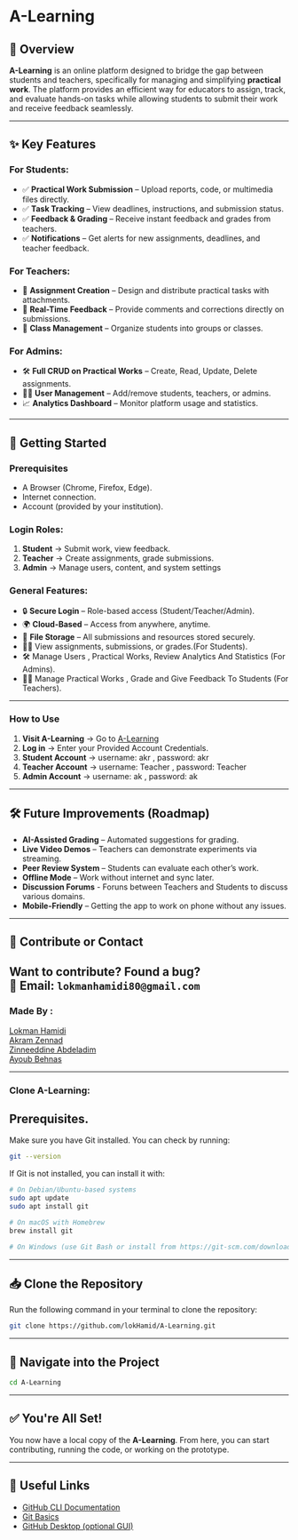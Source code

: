 # A-Learning  

## 📌 Overview  
**A-Learning** is an online platform designed to bridge the gap between students and teachers, specifically for managing and simplifying **practical work**. The platform provides an efficient way for educators to assign, track, and evaluate hands-on tasks while allowing students to submit their work and receive feedback seamlessly.  

---

## ✨ Key Features  

### **For Students:**  
- ✅ **Practical Work Submission** – Upload reports, code, or multimedia files directly.  
- ✅ **Task Tracking** – View deadlines, instructions, and submission status.  
- ✅ **Feedback & Grading** – Receive instant feedback and grades from teachers.  
- ✅ **Notifications** – Get alerts for new assignments, deadlines, and teacher feedback.  

### **For Teachers:**  
- 📝 **Assignment Creation** – Design and distribute practical tasks with attachments.  
- 💬 **Real-Time Feedback** – Provide comments and corrections directly on submissions.  
- 👥 **Class Management** – Organize students into groups or classes.  

### **For Admins:**  
- 🛠️ **Full CRUD on Practical Works** – Create, Read, Update, Delete assignments.  
- 👨‍💼 **User Management** – Add/remove students, teachers, or admins.   
- 📈 **Analytics Dashboard** – Monitor platform usage and statistics.

---

## 🚀 Getting Started  

### **Prerequisites**  
- A Browser (Chrome, Firefox, Edge).  
- Internet connection.  
- Account (provided by your institution).  

### **Login Roles:**
1. **Student** → Submit work, view feedback.  
2. **Teacher** → Create assignments, grade submissions.  
3. **Admin** → Manage users, content, and system settings

### **General Features:**  
- 🔒 **Secure Login** – Role-based access (Student/Teacher/Admin).  
- 🌍 **Cloud-Based** – Access from anywhere, anytime.  
- 📂 **File Storage** – All submissions and resources stored securely.
- 🧑‍🎓 View assignments, submissions, or grades.(For Students).  
- 🛠️ Manage Users , Practical Works, Review Analytics And Statistics (For Admins).  
- 👨‍🏫 Manage Practical Works , Grade and Give Feedback To Students (For Teachers).  
---

### **How to Use**  
1. **Visit A-Learning** → Go to [A-Learning](https://a-learning-10aaf.web.app/)
2. **Log in** → Enter your Provided Account Credentials.
3. **Student Account** → username: akr , password: akr
4. **Teacher Account** → username: Teacher , password: Teacher
5. **Admin Account** → username: ak , password: ak
---

## 🛠️ Future Improvements (Roadmap)  
- **AI-Assisted Grading** – Automated suggestions for grading.  
- **Live Video Demos** – Teachers can demonstrate experiments via streaming.  
- **Peer Review System** – Students can evaluate each other’s work.  
- **Offline Mode** – Work without internet and sync later.
- **Discussion Forums** - Foruns between Teachers and Students to discuss various domains.
- **Mobile-Friendly** – Getting the app to work on phone without any issues.  

---

## 🤝 Contribute or Contact  
Want to contribute? Found a bug?  
📧 **Email:** `lokmanhamidi80@gmail.com`
---

### Made By :  
[Lokman Hamidi](https://github.com/lokHamid)  
[Akram Zennad](https://github.com/ZennadAkram)  
[Zinneeddine Abdeladim](https://github.com/Zineeddine-Abd)  
[Ayoub Behnas](https://github.com/Ayoub3434)  

---
### Clone A-Learning:
## Prerequisites.

Make sure you have Git installed. You can check by running:

```bash
git --version
```

If Git is not installed, you can install it with:

```bash
# On Debian/Ubuntu-based systems
sudo apt update
sudo apt install git

# On macOS with Homebrew
brew install git

# On Windows (use Git Bash or install from https://git-scm.com/downloads)
```

---

## 📥 Clone the Repository

Run the following command in your terminal to clone the repository:

```bash
git clone https://github.com/lokHamid/A-Learning.git
```

---

## 📂 Navigate into the Project

```bash
cd A-Learning
```

---

## ✅ You're All Set!

You now have a local copy of the **A-Learning**. From here, you can start contributing, running the code, or working on the prototype.

---

## 🔗 Useful Links

- [GitHub CLI Documentation](https://cli.github.com/)
- [Git Basics](https://git-scm.com/docs/gittutorial)
- [GitHub Desktop (optional GUI)](https://desktop.github.com/)
